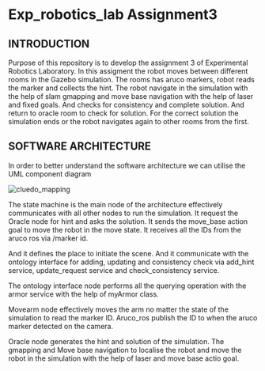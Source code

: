 # Exp_robotics_lab Assignment3
## INTRODUCTION
Purpose of this repository is to develop the assignment 3 of Experimental Robotics Laboratory. In this assigment the robot moves between different rooms in the Gazebo simulation. The rooms has aruco markers, robot reads the marker and collects the hint. The robot navigate in the simulation with the help of slam gmapping and move base navigation with the help of laser and fixed goals. And checks for consistency and complete solution. And return to oracle room to check for solution. For the correct solution the simulation ends or the robot navigates again to other rooms from the first.

## SOFTWARE ARCHITECTURE
In order to better understand the software architecture we can utilise the UML component diagram

![cluedo_mapping](https://user-images.githubusercontent.com/82164428/219997455-ae5f1b28-13f5-4b94-b0a2-33d4bc6ebafd.jpg)

The state machine is the main node of the architecture effectively communicates with all other nodes to run the simulation. It request the Oracle node for hint and asks the solution. It sends the move_base action goal to move the robot in the move state. It receives all the IDs from the aruco ros via /marker id. 

And it defines the place to initiate the scene. And it communicate with the ontology interface for adding, updating and consistency check via add_hint service, update_request service and check_consistency service.  

The ontology interface node performs all the querying operation with the armor service with the help of myArmor class.

Movearm node effectively moves the arm no matter the state of the simulation to read the marker ID. Aruco_ros publish the ID to when the aruco marker detected on the camera. 

Oracle node generates the hint and solution of the simulation. The gmapping and Move base navigation to localise the robot and move the robot in the simulation with the help of laser and move base actio goal. 
